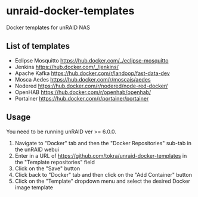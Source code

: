 # unraid-docker-templates
Docker templates for unRAID NAS

## List of templates
* Eclipse Mosquitto https://hub.docker.com/_/eclipse-mosquitto
* Jenkins https://hub.docker.com/_/jenkins/
* Apache Kafka https://hub.docker.com/r/landoop/fast-data-dev
* Mosca Aedes https://hub.docker.com/r/moscajs/aedes
* Nodered https://hub.docker.com/r/nodered/node-red-docker/
* OpenHAB https://hub.docker.com/r/openhab/openhab/
* Portainer https://hub.docker.com/r/portainer/portainer

## Usage
You need to be running unRAID ver >= 6.0.0.
1. Navigate to "Docker" tab and then the "Docker Repositories" sub-tab in the unRAID webui
2. Enter in a URL of https://github.com/tokra/unraid-docker-templates in the "Template repositories" field
3. Click on the "Save" button
4. Click back to "Docker" tab and then click on the "Add Container" button
5. Click on the "Template" dropdown menu and select the desired Docker image template
